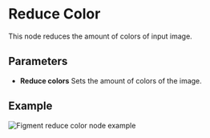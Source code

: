 # Reduce Color

This node reduces the amount of colors of input image.

## Parameters

- **Reduce colors** Sets the amount of colors of the image.

## Example

<img src="/img/nodes/reduce-colors.jpg" alt="Figment reduce color node example"/>
